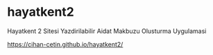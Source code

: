 # hayatkent2
Hayatkent 2 Sitesi Yazdirilabilir Aidat Makbuzu Olusturma Uygulamasi

https://cihan-cetin.github.io/hayatkent2/
